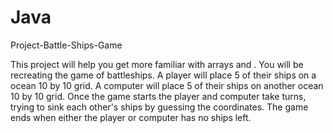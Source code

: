 # Java
Project-Battle-Ships-Game

This project will help you get more familiar with arrays and . 
You will be recreating the game of battleships. 
A player will place 5 of their ships on a ocean 10 by 10 grid. 
A computer will place 5 of their ships on another ocean 10 by 10 grid.
Once the game starts the player and computer take turns, trying to sink each other's ships by guessing the coordinates. 
The game ends when either the player or computer has no ships left. 
